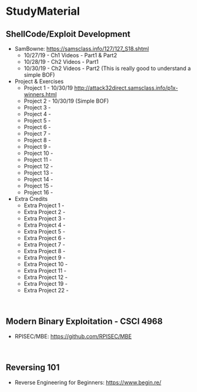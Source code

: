 # StudyMaterial

## ShellCode/Exploit Development
* SamBowne: https://samsclass.info/127/127_S18.shtml
  * 10/27/19 - Ch1 Videos - Part1 & Part2
  * 10/28/19 - Ch2 Videos - Part1
  * 10/30/19 - Ch2 Videos - Part2 (This is really good to understand a simple BOF)
* Project & Exercises
  * Project 1 - 10/30/19 http://attack32direct.samsclass.info/p1x-winners.html
  * Project 2 - 10/30/19 (Simple BOF)
  * Project 3 - 
  * Project 4 - 
  * Project 5 - 
  * Project 6 - 
  * Project 7 - 
  * Project 8 - 
  * Project 9 - 
  * Project 10 - 
  * Project 11 - 
  * Project 12 -
  * Project 13 - 
  * Project 14 - 
  * Project 15 - 
  * Project 16 - 
* Extra Credits
  * Extra Project 1 -
  * Extra Project 2 -
  * Extra Project 3 -
  * Extra Project 4 -
  * Extra Project 5 -
  * Extra Project 6 -
  * Extra Project 7 -
  * Extra Project 8 -
  * Extra Project 9 -
  * Extra Project 10 -
  * Extra Project 11 -
  * Extra Project 12 -
  * Extra Project 19 -
  * Extra Project 22 -
<br />   

## Modern Binary Exploitation - CSCI 4968
* RPISEC/MBE: https://github.com/RPISEC/MBE 
<br />

## Reversing 101
* Reverse Engineering for Beginners: https://www.begin.re/
<br />
